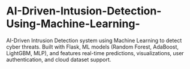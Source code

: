 # AI-Driven-Intusion-Detection-Using-Machine-Learning-
AI-Driven Intrusion Detection system using Machine Learning to detect cyber threats. Built with Flask, ML models (Random Forest, AdaBoost, LightGBM, MLP), and features real-time predictions, visualizations, user authentication, and cloud dataset support.
